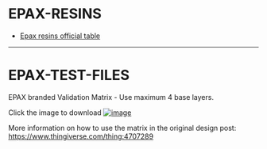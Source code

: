 # EPAX-RESINS

- [Epax resins official table](https://docs.google.com/spreadsheets/d/1kWnEIWbbOaW-k9-AsixNVcJcqsk0gweiYVGLoHwa09E/edit?usp=sharing)

----

# EPAX-TEST-FILES

EPAX branded Validation Matrix - Use maximum 4 base layers.

Click the image to download
[![image](https://user-images.githubusercontent.com/11083514/105787236-7cd44d80-5f76-11eb-8383-e673448be374.png)](EPAX_Calibration_Matrix_v2.stl)

More information on how to use the matrix in the original design post: https://www.thingiverse.com/thing:4707289
